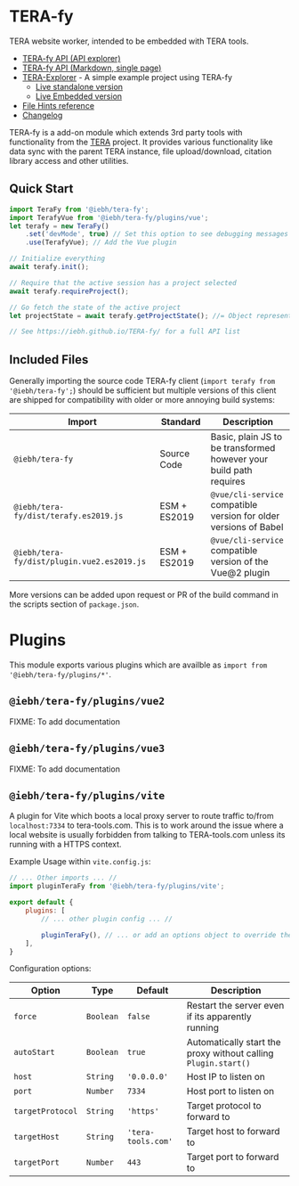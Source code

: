 TERA-fy
=======
TERA website worker, intended to be embedded with TERA tools.

* [TERA-fy API (API explorer)](https://iebh.github.io/TERA-fy/)
* [TERA-fy API (Markdown, single page)](./api.md)
* [TERA-Explorer](https://github.com/IEBH/TERA-explorer) - A simple example project using TERA-fy
	- [Live standalone version](https://explorer.tera-tools.com/)
	- [Live Embedded version](https://tera-tools.com/explorer)
* [File Hints reference](./hints.md)
* [Changelog](./CHANGELOG.md)

TERA-fy is a add-on module which extends 3rd party tools with functionality from the [TERA](https://tera-tools.com) project. It provides various functionality like data sync with the parent TERA instance, file upload/download, citation library access and other utilities.


Quick Start
-----------

```javascript
import TeraFy from '@iebh/tera-fy';
import TerafyVue from '@iebh/tera-fy/plugins/vue';
let terafy = new TeraFy()
	.set('devMode', true) // Set this option to see debugging messages
	.use(TerafyVue); // Add the Vue plugin

// Initialize everything
await terafy.init();

// Require that the active session has a project selected
await terafy.requireProject();

// Go fetch the state of the active project
let projectState = await terafy.getProjectState(); //= Object representing the active project

// See https://iebh.github.io/TERA-fy/ for a full API list
```

Included Files
--------------
Generally importing the source code TERA-fy client (`import terafy from '@iebh/tera-fy';`) should be sufficient but multiple versions of this client are shipped for compatibility with older or more annoying build systems:

| Import                                     | Standard     | Description                                                        |
|--------------------------------------------|--------------|--------------------------------------------------------------------|
| `@iebh/tera-fy`                            | Source Code  | Basic, plain JS to be transformed however your build path requires |
| `@iebh/tera-fy/dist/terafy.es2019.js`      | ESM + ES2019 | `@vue/cli-service` compatible version for older versions of Babel  |
| `@iebh/tera-fy/dist/plugin.vue2.es2019.js` | ESM + ES2019 | `@vue/cli-service` compatible version of the Vue@2 plugin          |

More versions can be added upon request or PR of the build command in the scripts section of `package.json`.


Plugins
=======
This module exports various plugins which are availble as `import from '@iebh/tera-fy/plugins/*'`.


`@iebh/tera-fy/plugins/vue2`
----------------------------
FIXME: To add documentation


`@iebh/tera-fy/plugins/vue3`
----------------------------
FIXME: To add documentation


`@iebh/tera-fy/plugins/vite`
----------------------------
A plugin for Vite which boots a local proxy server to route traffic to/from `localhost:7334` to tera-tools.com.
This is to work around the issue where a local website is usually forbidden from talking to TERA-tools.com unless its running with a HTTPS context.

Example Usage within `vite.config.js`:

```javascript
// ... Other imports ... //
import pluginTeraFy from '@iebh/tera-fy/plugins/vite';

export default {
	plugins: [
		// ... other plugin config ... //

		pluginTeraFy(), // ... or add an options object to override the defaults
	],
}
```

Configuration options:

| Option           | Type      | Default            | Description                                                    |
|------------------|-----------|--------------------|----------------------------------------------------------------|
| `force`          | `Boolean` | `false`            | Restart the server even if its apparently running              |
| `autoStart`      | `Boolean` | `true`             | Automatically start the proxy without calling `Plugin.start()` |
| `host`           | `String`  | `'0.0.0.0'`        | Host IP to listen on                                           |
| `port`           | `Number`  | `7334`             | Host port to listen on                                         |
| `targetProtocol` | `String`  | `'https'`          | Target protocol to forward to                                  |
| `targetHost`     | `String`  | `'tera-tools.com'` | Target host to forward to                                      |
| `targetPort`     | `Number`  | `443`              | Target port to forward to                                      |
